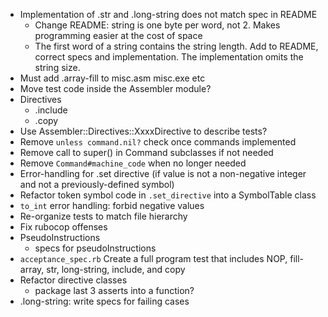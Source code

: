 - Implementation of .str and .long-string does not match spec in README
    - Change README:  string is one byte per word, not 2.
      Makes programming easier at the cost of space
    - The first word of a string contains the string length.
      Add to README, correct specs and implementation.
      The implementation omits the string size.
- Must add .array-fill to misc.asm misc.exe etc
- Move test code inside the Assembler module?
- Directives
    - .include
    - .copy
- Use Assembler::Directives::XxxxDirective to describe tests?
- Remove `unless command.nil?` check once commands implemented
- Remove call to super() in Command subclasses if not needed
- Remove `Command#machine_code` when no longer needed
- Error-handling for .set directive (if value is not a non-negative
  integer and not a previously-defined symbol)
- Refactor token symbol code in `.set_directive` into a
  SymbolTable class
- `to_int` error handling:  forbid negative values
- Re-organize tests to match file hierarchy
- Fix rubocop offenses
- PseudoInstructions
    - specs for pseudoInstructions
- `acceptance_spec.rb` Create a full program test that includes
  NOP, fill-array, str, long-string, include, and copy
- Refactor directive classes
    - package last 3 asserts into a function?
- .long-string:  write specs for failing cases
